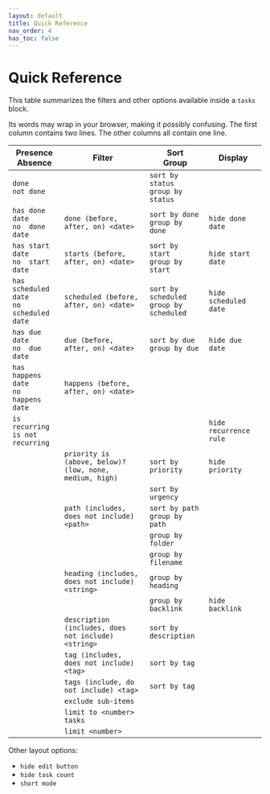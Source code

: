 ```yaml
---
layout: default
title: Quick Reference
nav_order: 4
has_toc: false
---
```


# Quick Reference

This table summarizes the filters and other options available inside a `tasks` block.

Its words may wrap in your browser, making it possibly confusing.
The first column contains two lines. The other columns all contain one line.

| Presence<br>Absence                          | Filter                                                  | Sort<br>Group                               | Display                |
| -------------------------------------------- | ------------------------------------------------------- | ------------------------------------------- | ---------------------- |
| `done`<br>`not done`                         |                                                         | `sort by status`<br>`group by status`       |                        |
| `has done date`<br>`no  done date`           | `done (before, after, on) <date>`                       | `sort by done`<br>`group by done`           | `hide done date`       |
| `has start date`<br>`no  start date`         | `starts (before, after, on) <date>`                     | `sort by start`<br>`group by start`         | `hide start date`      |
| `has scheduled date`<br>`no  scheduled date` | `scheduled (before, after, on) <date>`                  | `sort by scheduled`<br>`group by scheduled` | `hide scheduled date`  |
| `has due date`<br>`no  due date`             | `due (before, after, on) <date>`                        | `sort by due`<br>`group by due`             | `hide due date`        |
| `has happens date`<br>`no  happens date`     | `happens (before, after, on) <date>`                    |                                             |                        |
| `is recurring`<br>`is not recurring`         |                                                         |                                             | `hide recurrence rule` |
|                                              | `priority is (above, below)? (low, none, medium, high)` | `sort by priority`                          | `hide priority`        |
|                                              |                                                         | `sort by urgency`                           |                        |
|                                              | `path (includes, does not include) <path>`              | `sort by path`<br>`group by path`           |                        |
|                                              |                                                         | `group by folder`                           |                        |
|                                              |                                                         | `group by filename`                         |                        |
|                                              | `heading (includes, does not include) <string>`         | `group by heading`                          |                        |
|                                              |                                                         | `group by backlink`                         | `hide backlink`        |
|                                              | `description (includes, does not include) <string>`     | `sort by description`                       |                        |
|                                              | `tag (includes, does not include) <tag>`                | `sort by tag`                               |                        |
|                                              | `tags (include, do not include) <tag>`                  | `sort by tag`                               |                        |
|                                              | `exclude sub-items`                                     |                                             |                        |
|                                              | `limit to <number> tasks`                               |                                             |                        |
|                                              | `limit <number>`                                        |                                             |                        |

Other layout options:

- `hide edit button`
- `hide task count`
- `short mode`

